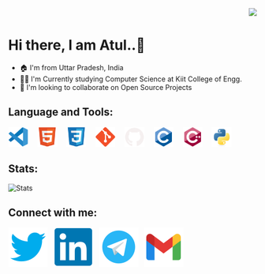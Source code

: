 <div align=right>
<img src="https://komarev.com/ghpvc/?username=atulsingh14&style=for-the-badge">
</div>

<h1>Hi there, I am Atul..👋</h1>

- 🏠 I'm from Uttar Pradesh, India
- 🧑‍🎓 I'm Currently studying Computer Science at Kiit College of Engg.
- 👯 I'm looking to collaborate on Open Source Projects

<h2>Language and Tools:</h2>
<div align="left">
<img alt="VS code" width="40px" src="./image/VS_code.svg" style="padding-right:15px;" />
<img alt="HTML5" width="40px" src="./image/HTML5.svg" style="padding-right:15px;" />
<img alt="CSS3" width="40px" src="./image/CSS3.svg" style="padding-right:15px;" />
<img alt="Git" width="40px" src="./image/Git.svg" style="padding-right:15px;" />
<img alt="GitHub" width="40px" src="./image/Github.svg" style="padding-right:15px;" />
<img alt="C" width="40px" src="./image/C.svg" style="padding-right:15px;"/>
<img alt="Cpp" width="40px" src="./image/cplusplus.svg" style="padding-right:15px;"/>
<img alt="Python" width="40px" src="./image/Python.svg"/>  
</div>

<h2 align="left">Stats:</h2>
<div align="left">
<img alt="Stats" src="https://github-readme-stats.vercel.app/api?username=atulsingh14&show_icons=true&theme=material-palenight&show_icons=true&count_private=true&border_radius=15px"/>
<!---<img alt="Language Used" src=https://github-readme-stats.vercel.app/api/top-langs/?username=atulsingh14&layout=compact/>
</div>
-->
<h2 align= "left">Connect with me:</h2>

[![website](./image/Twitter.svg)](https://twitter.com/atulsingh144)
&nbsp;
[![website](./image/Linkedin.svg)](https://linkedin.com/in/atulsingh14) 
&nbsp;
[![website](./image/Telegram.svg)](https://telegram.me/atulsingh144) 
&nbsp;
[![website](./image/Gmail.svg)](mailto:atulsingh6839@gmail.com) 